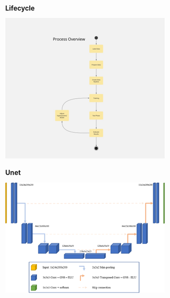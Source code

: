 ## Lifecycle

![Image Segmentation Process Flow](/images/Image%20Segmentation%20Process%20Flow.jpg)


## Unet

![unet](images/unet.png)
